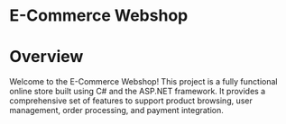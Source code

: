 # E-Commerce Webshop 
# Оverview
Welcome to the E-Commerce Webshop! This project is a fully functional online store built using C# and the ASP.NET framework. It provides a comprehensive set of features to support product browsing, user management, order processing, and payment integration.

